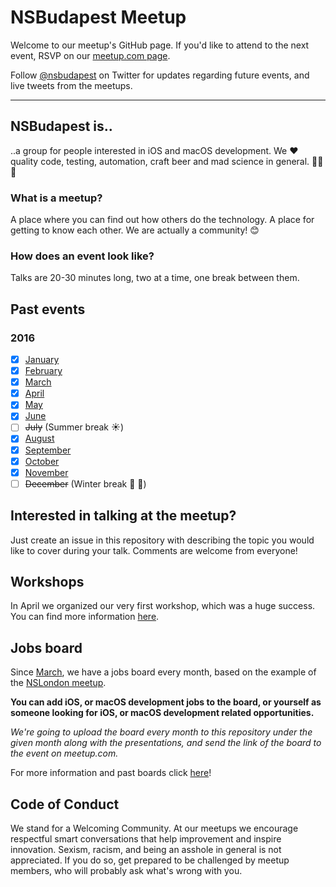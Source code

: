 # NSBudapest Meetup

Welcome to our meetup's GitHub page. If you'd like to attend to the next event, RSVP on our [meetup.com page](http://www.meetup.com/NSBudapest/).

Follow [@nsbudapest](https://twitter.com/nsbudapest) on Twitter for updates regarding future events, and live tweets from the meetups.

----------

## NSBudapest is..

..a group for people interested in iOS and macOS development. We :heart: quality code, testing, automation, craft beer and mad science in general. :rocket::rocket::rocket:

### What is a meetup?

A place where you can find out how others do the technology. A place for getting to know each other. We are actually a community! :blush:

### How does an event look like?

Talks are 20-30 minutes long, two at a time, one break between them.

## Past events

### 2016

- [x] [January](https://github.com/NSBudapest/NSBudapestMeetup/blob/master/presentations/January/January.md)
- [x] [February](https://github.com/NSBudapest/NSBudapestMeetup/blob/master/presentations/February/February.md)
- [x] [March](https://github.com/NSBudapest/NSBudapestMeetup/blob/master/presentations/March/March.md)
- [x] [April](https://github.com/NSBudapest/NSBudapestMeetup/blob/master/presentations/April/April.md)
- [x] [May](https://github.com/NSBudapest/NSBudapestMeetup/blob/master/presentations/May/May.md)
- [x] [June](https://github.com/NSBudapest/NSBudapestMeetup/blob/master/presentations/June/June.md)
- [ ] ~~July~~ (Summer break :sunny:)
- [x] [August](https://github.com/NSBudapest/NSBudapestMeetup/blob/master/presentations/August/August.md)
- [x] [September](https://github.com/NSBudapest/NSBudapestMeetup/blob/master/presentations/September/September.md)
- [x] [October](https://github.com/NSBudapest/NSBudapestMeetup/blob/master/presentations/October/October.md)
- [x] [November](https://github.com/NSBudapest/NSBudapestMeetup/blob/master/presentations/November/November.md)
- [ ] ~~December~~ (Winter break :christmas_tree: :wine_glass:)

## Interested in talking at the meetup?

Just create an issue in this repository with describing the topic you would like to cover during your talk. Comments are welcome from everyone!

## Workshops

In April we organized our very first workshop, which was a huge success. You can find more information [here](https://github.com/NSBudapest/NSBudapestMeetup/blob/master/workshops/UITesting/UITesting.md).

## Jobs board

Since [March](https://github.com/NSBudapest/NSBudapestMeetup/blob/master/Jobs/2016/March.md), we have a jobs board every month, based on the example of the [NSLondon meetup](http://www.meetup.com/NSLondon/).

**You can add iOS, or macOS development jobs to the board, or yourself as someone looking for iOS, or macOS development related opportunities.**

*We're going to upload the board every month to this repository under the given month along with the presentations, and send the link of the board to the event on meetup.com.*

For more information and past boards click [here](https://github.com/NSBudapest/NSBudapestMeetup/blob/master/Jobs/Jobs.md)!

## Code of Conduct

We stand for a Welcoming Community. At our meetups we encourage respectful smart conversations that help improvement and inspire innovation. Sexism, racism, and being an asshole in general is not appreciated. If you do so, get prepared to be challenged by meetup members, who will probably ask what's wrong with you.
